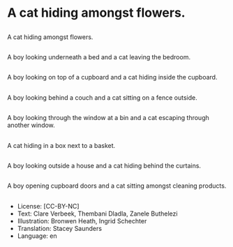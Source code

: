# A cat hiding amongst flowers.

##
A cat hiding amongst flowers.

##
A boy looking underneath a bed and a cat leaving the bedroom.

##
A boy looking on top of a cupboard and a cat hiding inside the cupboard.

##
A boy looking behind a couch and a cat sitting on a fence outside.

##
A boy looking through the window at a bin and a cat escaping through another window.

##
A cat hiding in a box next to a basket.

##
A boy looking outside a house and a cat hiding behind the curtains.

##
A boy opening cupboard doors and a cat sitting amongst cleaning products.

##
* License: [CC-BY-NC]
* Text: Clare Verbeek, Thembani Dladla, Zanele Buthelezi
* Illustration: Bronwen Heath, Ingrid Schechter
* Translation: Stacey Saunders
* Language: en
